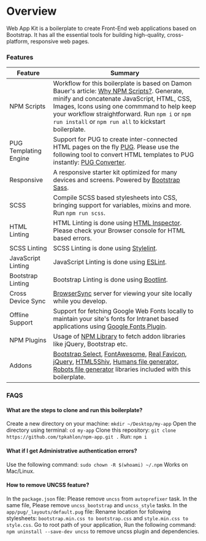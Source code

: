 # Overview
Web App Kit is a boilerplate to create Front-End web applications based on Bootstrap. It has all the essential tools for building high-quality, cross-platform, responsive web pages.

### Features
| Feature | Summary |
| --- | --- |
| NPM Scripts | Workflow for this boilerplate is based on Damon Bauer's article: [Why NPM Scripts?](https://css-tricks.com/why-npm-scripts). Generate, minify and concatenate JavaScript, HTML, CSS, Images, Icons using one commmand to help keep your workflow straightforward. Run `npm i` or `npm run install` or `npm run all` to kickstart boilerplate.
| PUG Templating Engine | Support for PUG to create inter-connected HTML pages on the fly [PUG](https://pugjs.org/api/getting-started.html). Please use the following tool to convert HTML templates to PUG instantly: [PUG Converter](https://hadijaveed.github.io/All-Convertors).
| Responsive | A responsive starter kit optimized for many devices and screens. Powered by [Bootstrap Sass](http://getbootstrap.com).
| SCSS | Compile SCSS based stylesheets into CSS, bringing support for variables, mixins and more. Run `npm run scss`.
| HTML Linting | HTML Linting is done using [HTML Inspector](https://cdnjs.cloudflare.com/ajax/libs/html-inspector/0.8.2/html-inspector.js). Please check your Browser console for HTML based errors.
| SCSS Linting | SCSS Linting is done using [Stylelint](https://www.npmjs.com/package/stylelint).
| JavaScript Linting | JavaScript Linting is done using [ESLint](https://eslint.org).
| Bootstrap Linting | Bootstrap Linting is done using [Bootlint](https://www.npmjs.com/package/bootlint).
| Cross Device Sync | [BrowserSync](https://www.browsersync.io) server for viewing your site locally while you develop.
| Offline Support | Support for fetching Google Web Fonts locally to maintain your site's fonts for Intranet based applications using [Google Fonts Plugin](https://www.npmjs.com/package/gulp-google-webfonts).
| NPM Plugins | Usage of [NPM Library](https://www.npmjs.com/package/package) to fetch addon libraries like jQuery, Bootstrap etc.
| Addons | [Bootstrap Select](https://silviomoreto.github.io/bootstrap-select), [FontAwesome](http://fontawesome.io/icons), [Real Favicon](http://realfavicongenerator.net), [jQuery](http://jquery.com), [HTML5Shiv](https://www.npmjs.com/package/html5shiv), [Humans file generator](https://www.npmjs.com/package/gulp-humans), [Robots file generator](https://www.npmjs.com/package/gulp-robots) libraries included with this boilerplate.

### FAQS
#### What are the steps to clone and run this boilerplate?
Create a new directory on your machine: `mkdir ~/Desktop/my-app`
Open the directory using terminal: `cd my-app`
Clone this repository: `git clone https://github.com/tpkahlon/npm-app.git .`
Run: `npm i`
#### What if I get Administrative authentication errors?
Use the following command: `sudo chown -R $(whoami) ~/.npm`
Works on Mac/Linux.
#### How to remove UNCSS feature?
In the `package.json` file:
Please remove `uncss` from `autoprefixer` task. In the same file, Please remove `uncss_bootstrap` and `uncss_style` tasks.
In the `app/pug/_layouts/default.pug` file: 
Rename location for following stylesheets: `bootstrap.min.css to bootstrap.css` and `style.min.css to style.css`.
Go to root path of your application, Run the following command: `npm uninstall --save-dev uncss` to remove uncss plugin and dependencies.